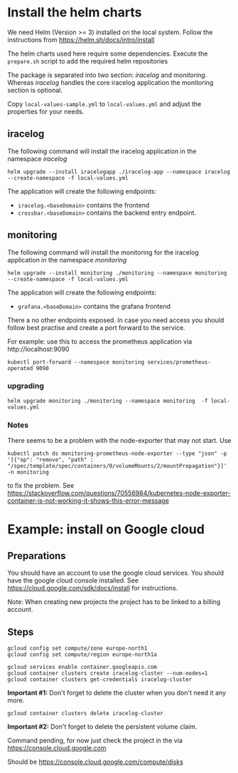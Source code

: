 # Install the helm charts

We need Helm (Version >= 3) installed on the local system. Follow the instructions from https://helm.sh/docs/intro/install

The helm charts used here require some dependencies. 
Execute the `prepare.sh` script to add the required helm repositories

The package is separated into two section: *iracelog* and *monitoring*. 
Whereas *iracelog* handles the core iracelog application the monitoring section is optional. 

Copy `local-values-sample.yml` to `local-values.yml` and adjust the properties for your needs.

## iracelog
The following command will install the iracelog application in the namespace *iracelog*
```console
helm upgrade --install iracelogapp ./iracelog-app --namespace iracelog --create-namespace -f local-values.yml
```
The application will create the following endpoints:
- `iracelog.<baseDomain>` contains the frontend
- `crossbar.<baseDomain>` contains the backend entry endpoint. 

## monitoring
The following command will install the monitoring for the iracelog application in the namespace *monitoring*
```console
helm upgrade --install monitoring ./monitoring --namespace monitoring --create-namespace -f local-values.yml
```

The application will create the following endpoints:
- `grafana.<baseDomain>` contains the grafana frontend

There a no other endpoints exposed. In case you need access you should follow best practise and create a port forward to the service.

For example:
use this to access the prometheus application via http://localhost:9090
```console
kubectl port-forward --namespace monitoring services/prometheus-operated 9090
```
### upgrading 

```console
helm upgrade monitoring ./monitoring --namespace monitoring  -f local-values.yml
```

### Notes
There seems to be a problem with the node-exporter that may not start. Use
```console
kubectl patch ds monitoring-prometheus-node-exporter --type "json" -p '[{"op": "remove", "path" : "/spec/template/spec/containers/0/volumeMounts/2/mountPropagation"}]' -n monitoring
```
to fix the problem.
See https://stackoverflow.com/questions/70556984/kubernetes-node-exporter-container-is-not-working-it-shows-this-error-message


# Example: install on Google cloud

## Preparations
You should have an account to use the google cloud services.
You should have the google cloud console installed. See https://cloud.google.com/sdk/docs/install for instructions.

Note: When creating new projects the project has to be linked to a billing account. 
## Steps
```console
gcloud config set compute/zone europe-north1
gcloud config set compute/region europe-north1a

gcloud services enable container.googleapis.com
gcloud container clusters create iracelog-cluster --num-nodes=1
gcloud container clusters get-credentials iracelog-cluster

```

**Important #1:** Don't forget to delete the cluster when you don't need it any more.

```console
gcloud container clusters delete iracelog-cluster
```
**Important #2:** Don't forget to delete the persistent volume claim. 

Command pending, for now just check the project in the via 
https://console.cloud.google.com

Should be https://console.cloud.google.com/compute/disks